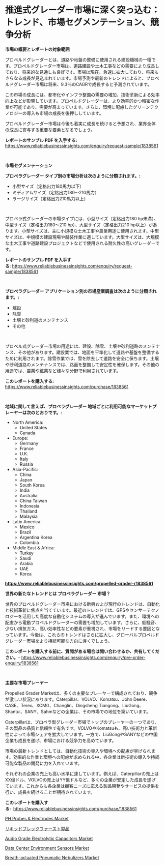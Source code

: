 <p><h1>推進式グレーダー市場に深く突っ込む：トレンド、市場セグメンテーション、競争分析</h1></p><p><strong>市場の概要とレポートの対象範囲</strong></p>
<p><p>プロペルドグレーダーとは、道路や地盤の整備に使用される建設機械の一種です。プロペルドグレーダー市場は、道路建設や土木工事などの需要により成長しており、将来的な見通しも良好です。市場は現在、急速に拡大しており、将来もさらなる成長が見込まれています。市場予測や最新のトレンドによると、プロペルドグレーダー市場は将来、9.3％のCAGRで成長すると予測されています。</p><p>この市場の成長には、都市化やインフラ整備の需要の増加、技術革新による効率向上などが影響しています。プロペルドグレーダーは、より効率的かつ精密な作業が可能であり、需要が高まっています。さらに、環境に配慮したグリーンテクノロジーの導入も市場の成長を後押ししています。</p><p>プロペルドグレーダー市場は今後も着実に成長を続けると予想され、業界全体の成長に寄与する重要な要素となるでしょう。</p></p>
<p><strong>レポートのサンプル PDF を入手する:</strong> <a href="https://www.reliablebusinessinsights.com/enquiry/request-sample/1838561">https://www.reliablebusinessinsights.com/enquiry/request-sample/1838561</a></p>
<p>&nbsp;</p>
<p><strong>市場セグメンテーション</strong></p>
<p><strong>プロペラグレーダー タイプ別の市場分析は次のように分類されます。:</strong></p>
<p><ul><li>小型サイズ（定格出力180馬力以下）</li><li>ミディアムサイズ（定格出力180〜210馬力）</li><li>ラージサイズ（定格出力210馬力以上）</li></ul></p>
<p>&nbsp;</p>
<p><p>プロペラ式グレーダーの市場タイプには、小型サイズ（定格出力180 hp未満）、中型サイズ（定格出力180〜210 hp）、大型サイズ（定格出力210 hp以上）があります。小型サイズは、主に小規模な土木工事や農業用途に使用されます。中型サイズは、中規模の建設現場や舗装作業に適しています。大型サイズは、大規模な土木工事や道路建設プロジェクトなどで使用される耐久性の高いグレーダーです。</p></p>
<p><strong>レポートのサンプル PDF を入手する:</strong>&nbsp;<a href="https://www.reliablebusinessinsights.com/enquiry/request-sample/1838561">https://www.reliablebusinessinsights.com/enquiry/request-sample/1838561</a></p>
<p>&nbsp;</p>
<p><strong> プロペラグレーダー アプリケーション別の市場産業調査は次のように分類されます。:</strong></p>
<p><ul><li>建設</li><li>除雪</li><li>土壌と砂利道のメンテナンス</li><li>その他</li></ul></p>
<p>&nbsp;</p>
<p><p>プロペル式グレーダー市場の用途には、建設、除雪、土壌や砂利道路のメンテナンス、その他があります。建設業では、地面を平準化して道路や基盤を整備するために利用されます。除雪作業では、雪を除去して道路を安全に保ちます。土壌や砂利道路のメンテナンスでは、路面を整備して安定性を確保します。その他の用途では、農業や鉱業など様々な分野で利用されています。</p></p>
<p><strong>このレポートを購入する:</strong>&nbsp; <a href="https://www.reliablebusinessinsights.com/purchase/1838561">https://www.reliablebusinessinsights.com/purchase/1838561</a></p>
<p>&nbsp;</p>
<p><strong>地域に関して言えば、プロペラグレーダー 地域ごとに利用可能なマーケットプレーヤーは次のとおりです。:</strong></p>
<p><ul>
    <li>
        North America:
        <ul>
            <li>United States</li>
            <li>Canada</li>
        </ul>
    </li>
    <li>
        Europe:
        <ul>
            <li>Germany</li>
            <li>France</li>
            <li>U.K.</li>
            <li>Italy</li>
            <li>Russia</li>
        </ul>
    </li>
    <li>
        Asia-Pacific:
        <ul>
            <li>China</li>
            <li>Japan</li>
            <li>South Korea</li>
            <li>India</li>
            <li>Australia</li>
            <li>China Taiwan</li>
            <li>Indonesia</li>
            <li>Thailand</li>
            <li>Malaysia</li>
        </ul>
    </li>
    <li>
        Latin America:
        <ul>
            <li>Mexico</li>
            <li>Brazil</li>
            <li>Argentina Korea</li>
            <li>Colombia</li>
        </ul>
    </li>
    <li>
        Middle East & Africa:
        <ul>
            <li>Turkey</li>
            <li>Saudi</li>
            <li>Arabia</li>
            <li>UAE</li>
            <li>Korea</li>
        </ul>
    </li>
    </ul></p>
<p><strong><a href="https://www.reliablebusinessinsights.com/propelled-grader-r1838561">https://www.reliablebusinessinsights.com/propelled-grader-r1838561</a></strong>&nbsp;</p>
<p><strong>世界の新たなトレンドとは プロペラグレーダー 市場？</strong></p>
<p><p>世界のプロペルドグレーダー市場における新興および現行のトレンドは、自動化と技術革新に焦点を当てています。最近のトレンドでは、GPSやセンサーテクノロジーを活用した高度な自動化システムの導入が進んでいます。また、環境への配慮から電動プロペルドグレーダーの需要も増加しています。さらに、低騒音、少ない排気ガス、高い効率性などの要素が重視され、市場をリードする要因となっています。今後は、これらのトレンドはさらに拡大し、グローバルプロペルドグレーダー市場をより持続可能な方向に導くでしょう。</p></p>
<p><strong>このレポートを購入する前に、質問がある場合は問い合わせるか、共有してください。</strong>- <a href="https://www.reliablebusinessinsights.com/enquiry/pre-order-enquiry/1838561">https://www.reliablebusinessinsights.com/enquiry/pre-order-enquiry/1838561</a></p>
<p>&nbsp;</p>
<p><strong>主要な市場プレーヤー</strong></p>
<p><p>Propelled Grader Marketは、多くの主要なプレーヤーで構成されており、競争が激しい状況にあります。Caterpillar、VOLVO、Komatsu、John Deere、CASE、Terex、XCMG、Changlin、Dingsheng Tiangong、LiuGong、Shantui、SANY、Sahmなどの企業は、その市場での地位を築いています。</p><p>Caterpillarは、プロペラ型グレーダー市場でトップのプレーヤーの一つであり、その製品の品質と信頼性で有名です。VOLVOやKomatsuも、高い技術力と革新性によって市場シェアを拡大しています。一方で、LiuGongやSANYなどの中国企業も成長を遂げ、市場における競争力を高めています。</p><p>市場の最新トレンドとしては、自動化技術の導入や環境への配慮が挙げられます。効率的な作業と環境への配慮が求められる中、各企業は新技術の導入や持続可能な製品の開発に力を入れています。</p><p>それぞれの企業の売上も高い水準に達しています。例えば、Caterpillarの売上はXX億ドル、VOLVOの売上はYY億ドルなど、多くの企業が安定した成長を遂げています。これからも各企業は顧客ニーズに応える製品開発やサービスの提供を行い、成長を続けることが期待されています。</p></p>
<p><strong>このレポートを購入する:</strong>&nbsp;&nbsp;<a href="https://www.reliablebusinessinsights.com/purchase/1838561">https://www.reliablebusinessinsights.com/purchase/1838561</a></p>
<p><p><a href="https://issuu.com/reportprime-2/docs/ph-probes-electrodes-market-size-20_8845f42fb4e13f">PH Probes & Electrodes Market</a></p><p><a href="https://github.com/JerelSchulit20231/Market-Research-Report-List-1/blob/main/5168762104816.md">リキッドブレックファースト製品</a></p><p><a href="https://github.com/timeliteaut/Market-Research-Report-List-3/blob/main/audio-grade-electrolytic-capacitors-market.md">Audio Grade Electrolytic Capacitors Market</a></p><p><a href="https://issuu.com/reportprime-2/docs/data-center-environment-sensors-market-size-2030.p">Data Center Environment Sensors Market</a></p><p><a href="https://github.com/bobicer/Market-Research-Report-List-3/blob/main/breath-actuated-pneumatic-nebulizers-market.md">Breath-actuated Pneumatic Nebulizers Market</a></p></p>